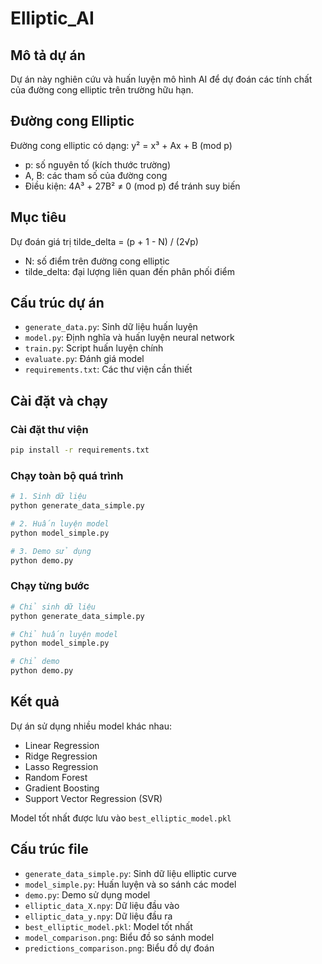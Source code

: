 # Elliptic_AI

## Mô tả dự án
Dự án này nghiên cứu và huấn luyện mô hình AI để dự đoán các tính chất của đường cong elliptic trên trường hữu hạn.

## Đường cong Elliptic
Đường cong elliptic có dạng: y² = x³ + Ax + B (mod p)
- p: số nguyên tố (kích thước trường)
- A, B: các tham số của đường cong
- Điều kiện: 4A³ + 27B² ≠ 0 (mod p) để tránh suy biến

## Mục tiêu
Dự đoán giá trị tilde_delta = (p + 1 - N) / (2√p)
- N: số điểm trên đường cong elliptic
- tilde_delta: đại lượng liên quan đến phân phối điểm

## Cấu trúc dự án
- `generate_data.py`: Sinh dữ liệu huấn luyện
- `model.py`: Định nghĩa và huấn luyện neural network
- `train.py`: Script huấn luyện chính
- `evaluate.py`: Đánh giá model
- `requirements.txt`: Các thư viện cần thiết

## Cài đặt và chạy

### Cài đặt thư viện
```bash
pip install -r requirements.txt
```

### Chạy toàn bộ quá trình
```bash
# 1. Sinh dữ liệu
python generate_data_simple.py

# 2. Huấn luyện model
python model_simple.py

# 3. Demo sử dụng
python demo.py
```

### Chạy từng bước
```bash
# Chỉ sinh dữ liệu
python generate_data_simple.py

# Chỉ huấn luyện model
python model_simple.py

# Chỉ demo
python demo.py
```

## Kết quả
Dự án sử dụng nhiều model khác nhau:
- Linear Regression
- Ridge Regression  
- Lasso Regression
- Random Forest
- Gradient Boosting
- Support Vector Regression (SVR)

Model tốt nhất được lưu vào `best_elliptic_model.pkl`

## Cấu trúc file
- `generate_data_simple.py`: Sinh dữ liệu elliptic curve
- `model_simple.py`: Huấn luyện và so sánh các model
- `demo.py`: Demo sử dụng model
- `elliptic_data_X.npy`: Dữ liệu đầu vào
- `elliptic_data_y.npy`: Dữ liệu đầu ra
- `best_elliptic_model.pkl`: Model tốt nhất
- `model_comparison.png`: Biểu đồ so sánh model
- `predictions_comparison.png`: Biểu đồ dự đoán